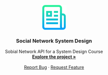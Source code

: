 <div align="center">
  <a href="https://github.com/chistyakoviv/social_network_system_design">
    <img src="images/logo.png" alt="Logo" width="80" height="80">
  </a>

  <h3 align="center">Social Network System Design</h3>

  <p align="center">
    Sobial Network API for a System Design Course
    <br />
    <a href="https://github.com/chistyakoviv/social_network_system_design"><strong>Explore the project »</strong></a>
    <br />
    <br />
    <a href="https://github.com/chistyakoviv/social_network_system_design/issues">Report Bug</a>
    ·
    <a href="https://github.com/chistyakoviv/social_network_system_design/issues">Request Feature</a>
  </p>
</div>